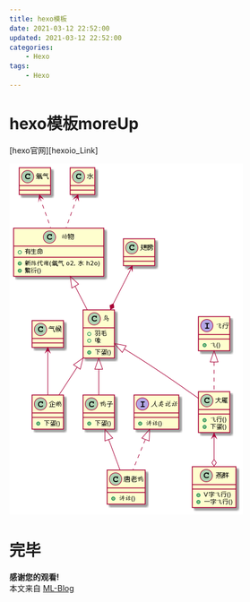 ```yaml
---
title: hexo模板
date: 2021-03-12 22:52:00
updated: 2021-03-12 22:52:00
categories:
	- Hexo
tags: 
	- Hexo
---
```



# hexo模板moreUp


[hexo官网][hexoio_Link]

<!-- ![UML类图][UMLMain_Image] -->

![UML类图本地][UMLMain_Image_localhost]

<!--more-->

# 完毕

**感谢您的观看!**  
本文来自 [ML-Blog][ML-Blog_Link]

<!-- 图片 -->

<!-- [UMLMain_Image]: http://www.plantuml.com/plantuml/png/RLBDJi904BxlK-mHnFR0kGUUmZj1Z2O82U09JTe3Ag899eWXg0GXGG_OQdhWH_1bkjtjMpZhRDfLEK3d-_acqo_DrUhvQltak4GAfNojHaDl6dhT6FXgObSllFNQ81aQFhHuTyXkrtBkUL7_CbYDXVUSmYIjP7TbZXvcAscmy8KZHZUfD3bJcwBvi27vpJfq1p2mNX_-WtbR3DgQZNyrnRaTPsPircbiymMVJhHeRfNOP1eD792YyPCONOEI-UU1YvdTLu1VtF7DHExQOxFx90MhROs0y56vNgmUv0j5YYHavFH72vPB_huIhY_SHt28jmyOz0Ex7M4xy7A_HQAQj4nJzGwChqDyKElKC6IV1CkYbc7i_63ueOZ59HZRIZ1MHD26L7mKqSy7pJGr3NkZLh8JLqcceeeas0r6KIQvOdaVFhPl "UML类图" -->

[UMLMain_Image_localhost]: UML类图模板.png "UML类图本地"

<!-- 链接 -->

[hexoio]:https://hexo.io/  "hexo.io"

<!-- 水印 -->
[ML-Blog_Link]:https://userminghaoli.github.io/ "我的博客"
